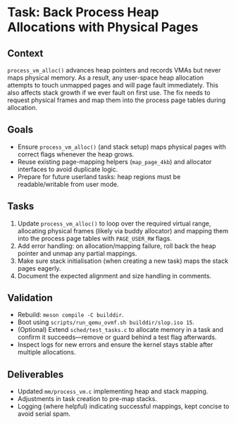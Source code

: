 # Task: Back Process Heap Allocations with Physical Pages

## Context
`process_vm_alloc()` advances heap pointers and records VMAs but never maps physical memory. As a result, any user-space heap allocation attempts to touch unmapped pages and will page fault immediately. This also affects stack growth if we ever fault on first use. The fix needs to request physical frames and map them into the process page tables during allocation.

## Goals
- Ensure `process_vm_alloc()` (and stack setup) maps physical pages with correct flags whenever the heap grows.
- Reuse existing page-mapping helpers (`map_page_4kb`) and allocator interfaces to avoid duplicate logic.
- Prepare for future userland tasks: heap regions must be readable/writable from user mode.

## Tasks
1. Update `process_vm_alloc()` to loop over the required virtual range, allocating physical frames (likely via buddy allocator) and mapping them into the process page tables with `PAGE_USER_RW` flags.
2. Add error handling: on allocation/mapping failure, roll back the heap pointer and unmap any partial mappings.
3. Make sure stack initialisation (when creating a new task) maps the stack pages eagerly.
4. Document the expected alignment and size handling in comments.

## Validation
- Rebuild: `meson compile -C builddir`.
- Boot using `scripts/run_qemu_ovmf.sh builddir/slop.iso 15`.
- (Optional) Extend `sched/test_tasks.c` to allocate memory in a task and confirm it succeeds—remove or guard behind a test flag afterwards.
- Inspect logs for new errors and ensure the kernel stays stable after multiple allocations.

## Deliverables
- Updated `mm/process_vm.c` implementing heap and stack mapping.
- Adjustments in task creation to pre-map stacks.
- Logging (where helpful) indicating successful mappings, kept concise to avoid serial spam.
